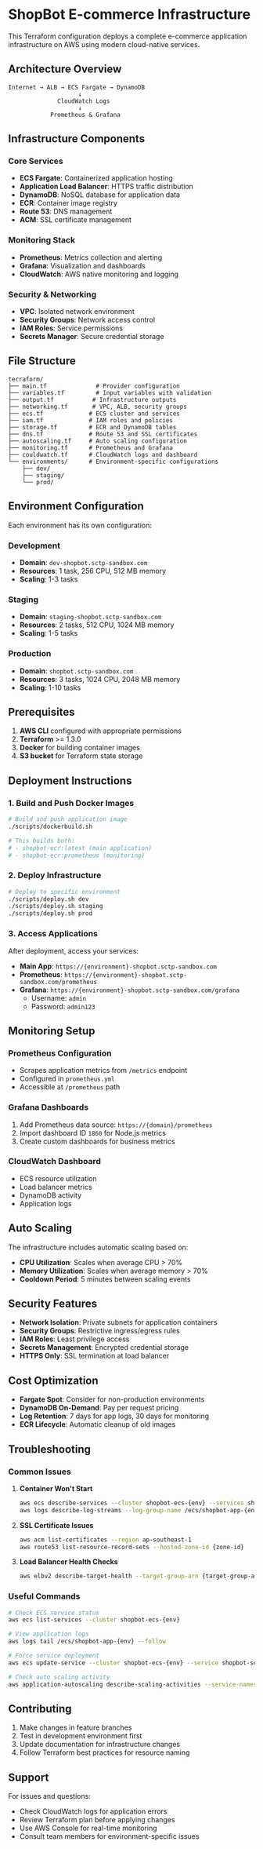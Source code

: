 # ShopBot E-commerce Infrastructure

This Terraform configuration deploys a complete e-commerce application infrastructure on AWS using modern cloud-native services.

## Architecture Overview

```
Internet → ALB → ECS Fargate → DynamoDB
                    ↓
              CloudWatch Logs
                    ↓
            Prometheus & Grafana
```

## Infrastructure Components

### Core Services
- **ECS Fargate**: Containerized application hosting
- **Application Load Balancer**: HTTPS traffic distribution
- **DynamoDB**: NoSQL database for application data
- **ECR**: Container image registry
- **Route 53**: DNS management
- **ACM**: SSL certificate management

### Monitoring Stack
- **Prometheus**: Metrics collection and alerting
- **Grafana**: Visualization and dashboards
- **CloudWatch**: AWS native monitoring and logging

### Security & Networking
- **VPC**: Isolated network environment
- **Security Groups**: Network access control
- **IAM Roles**: Service permissions
- **Secrets Manager**: Secure credential storage

## File Structure

```
terraform/
├── main.tf              # Provider configuration
├── variables.tf         # Input variables with validation
├── output.tf           # Infrastructure outputs
├── networking.tf       # VPC, ALB, security groups
├── ecs.tf             # ECS cluster and services
├── iam.tf             # IAM roles and policies
├── storage.tf         # ECR and DynamoDB tables
├── dns.tf             # Route 53 and SSL certificates
├── autoscaling.tf     # Auto scaling configuration
├── monitoring.tf      # Prometheus and Grafana
├── couldwatch.tf      # CloudWatch logs and dashboard
└── environments/      # Environment-specific configurations
    ├── dev/
    ├── staging/
    └── prod/
```

## Environment Configuration

Each environment has its own configuration:

### Development
- **Domain**: `dev-shopbot.sctp-sandbox.com`
- **Resources**: 1 task, 256 CPU, 512 MB memory
- **Scaling**: 1-3 tasks

### Staging
- **Domain**: `staging-shopbot.sctp-sandbox.com`
- **Resources**: 2 tasks, 512 CPU, 1024 MB memory
- **Scaling**: 1-5 tasks

### Production
- **Domain**: `shopbot.sctp-sandbox.com`
- **Resources**: 3 tasks, 1024 CPU, 2048 MB memory
- **Scaling**: 1-10 tasks

## Prerequisites

1. **AWS CLI** configured with appropriate permissions
2. **Terraform** >= 1.3.0
3. **Docker** for building container images
4. **S3 bucket** for Terraform state storage

## Deployment Instructions

### 1. Build and Push Docker Images

```bash
# Build and push application image
./scripts/dockerbuild.sh

# This builds both:
# - shopbot-ecr:latest (main application)
# - shopbot-ecr:prometheus (monitoring)
```

### 2. Deploy Infrastructure

```bash
# Deploy to specific environment
./scripts/deploy.sh dev
./scripts/deploy.sh staging
./scripts/deploy.sh prod
```

### 3. Access Applications

After deployment, access your services:

- **Main App**: `https://{environment}-shopbot.sctp-sandbox.com`
- **Prometheus**: `https://{environment}-shopbot.sctp-sandbox.com/prometheus`
- **Grafana**: `https://{environment}-shopbot.sctp-sandbox.com/grafana`
  - Username: `admin`
  - Password: `admin123`

## Monitoring Setup

### Prometheus Configuration
- Scrapes application metrics from `/metrics` endpoint
- Configured in `prometheus.yml`
- Accessible at `/prometheus` path

### Grafana Dashboards
1. Add Prometheus data source: `https://{domain}/prometheus`
2. Import dashboard ID `1860` for Node.js metrics
3. Create custom dashboards for business metrics

### CloudWatch Dashboard
- ECS resource utilization
- Load balancer metrics
- DynamoDB activity
- Application logs

## Auto Scaling

The infrastructure includes automatic scaling based on:
- **CPU Utilization**: Scales when average CPU > 70%
- **Memory Utilization**: Scales when average memory > 70%
- **Cooldown Period**: 5 minutes between scaling events

## Security Features

- **Network Isolation**: Private subnets for application containers
- **Security Groups**: Restrictive ingress/egress rules
- **IAM Roles**: Least privilege access
- **Secrets Management**: Encrypted credential storage
- **HTTPS Only**: SSL termination at load balancer

## Cost Optimization

- **Fargate Spot**: Consider for non-production environments
- **DynamoDB On-Demand**: Pay per request pricing
- **Log Retention**: 7 days for app logs, 30 days for monitoring
- **ECR Lifecycle**: Automatic cleanup of old images

## Troubleshooting

### Common Issues

1. **Container Won't Start**
   ```bash
   aws ecs describe-services --cluster shopbot-ecs-{env} --services shopbot-service-{env}
   aws logs describe-log-streams --log-group-name /ecs/shopbot-app-{env}
   ```

2. **SSL Certificate Issues**
   ```bash
   aws acm list-certificates --region ap-southeast-1
   aws route53 list-resource-record-sets --hosted-zone-id {zone-id}
   ```

3. **Load Balancer Health Checks**
   ```bash
   aws elbv2 describe-target-health --target-group-arn {target-group-arn}
   ```

### Useful Commands

```bash
# Check ECS service status
aws ecs list-services --cluster shopbot-ecs-{env}

# View application logs
aws logs tail /ecs/shopbot-app-{env} --follow

# Force service deployment
aws ecs update-service --cluster shopbot-ecs-{env} --service shopbot-service-{env} --force-new-deployment

# Check auto scaling activity
aws application-autoscaling describe-scaling-activities --service-namespace ecs
```

## Contributing

1. Make changes in feature branches
2. Test in development environment first
3. Update documentation for infrastructure changes
4. Follow Terraform best practices for resource naming

## Support

For issues and questions:
- Check CloudWatch logs for application errors
- Review Terraform plan before applying changes
- Use AWS Console for real-time monitoring
- Consult team members for environment-specific issues